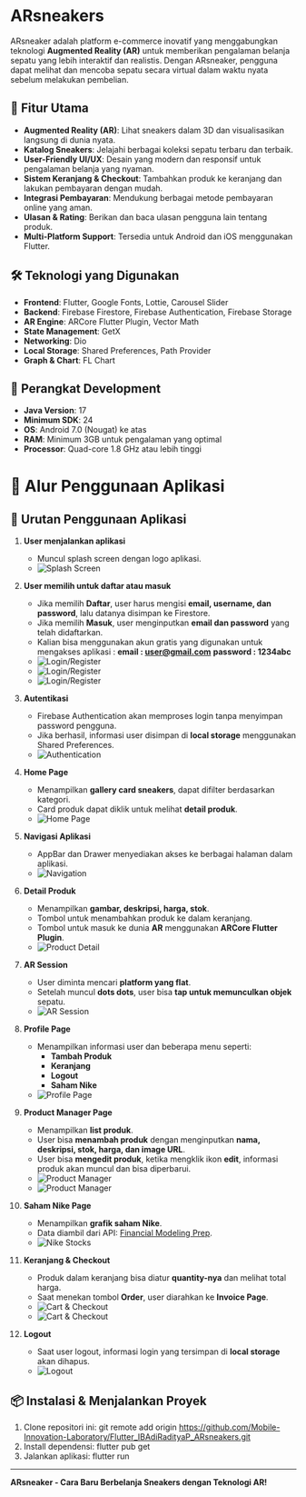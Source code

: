 # ARsneakers

ARsneaker adalah platform e-commerce inovatif yang menggabungkan teknologi **Augmented Reality (AR)** untuk memberikan pengalaman belanja sepatu yang lebih interaktif dan realistis. Dengan ARsneaker, pengguna dapat melihat dan mencoba sepatu secara virtual dalam waktu nyata sebelum melakukan pembelian.

## 🚀 Fitur Utama

- **Augmented Reality (AR)**: Lihat sneakers dalam 3D dan visualisasikan langsung di dunia nyata.
- **Katalog Sneakers**: Jelajahi berbagai koleksi sepatu terbaru dan terbaik.
- **User-Friendly UI/UX**: Desain yang modern dan responsif untuk pengalaman belanja yang nyaman.
- **Sistem Keranjang & Checkout**: Tambahkan produk ke keranjang dan lakukan pembayaran dengan mudah.
- **Integrasi Pembayaran**: Mendukung berbagai metode pembayaran online yang aman.
- **Ulasan & Rating**: Berikan dan baca ulasan pengguna lain tentang produk.
- **Multi-Platform Support**: Tersedia untuk Android dan iOS menggunakan Flutter.

## 🛠️ Teknologi yang Digunakan

- **Frontend**: Flutter, Google Fonts, Lottie, Carousel Slider
- **Backend**: Firebase Firestore, Firebase Authentication, Firebase Storage
- **AR Engine**: ARCore Flutter Plugin, Vector Math
- **State Management**: GetX
- **Networking**: Dio
- **Local Storage**: Shared Preferences, Path Provider
- **Graph & Chart**: FL Chart

## 📱 Perangkat Development

- **Java Version**: 17
- **Minimum SDK**: 24
- **OS**: Android 7.0 (Nougat) ke atas
- **RAM**: Minimum 3GB untuk pengalaman yang optimal
- **Processor**: Quad-core 1.8 GHz atau lebih tinggi

# 📌 Alur Penggunaan Aplikasi

## 🔄 Urutan Penggunaan Aplikasi

1. **User menjalankan aplikasi**

   - Muncul splash screen dengan logo aplikasi.
   - ![Splash Screen](assets/images/image1.jpeg)

2. **User memilih untuk daftar atau masuk**

   - Jika memilih **Daftar**, user harus mengisi **email, username, dan password**, lalu datanya disimpan ke Firestore.
   - Jika memilih **Masuk**, user menginputkan **email dan password** yang telah didaftarkan.
   - Kalian bisa menggunakan akun gratis yang digunakan untuk mengakses aplikasi :
     **email : user@gmail.com**
     **password : 1234abc**
   - ![Login/Register](assets/images/image2.jpeg)
   - ![Login/Register](assets/images/image22.jpeg)
   - ![Login/Register](assets/images/image23.jpeg)

3. **Autentikasi**

   - Firebase Authentication akan memproses login tanpa menyimpan password pengguna.
   - Jika berhasil, informasi user disimpan di **local storage** menggunakan Shared Preferences.
   - ![Authentication](assets/images/image3.jpeg)

4. **Home Page**

   - Menampilkan **gallery card sneakers**, dapat difilter berdasarkan kategori.
   - Card produk dapat diklik untuk melihat **detail produk**.
   - ![Home Page](assets/images/image4.jpeg)

5. **Navigasi Aplikasi**

   - AppBar dan Drawer menyediakan akses ke berbagai halaman dalam aplikasi.
   - ![Navigation](assets/images/image5.jpeg)

6. **Detail Produk**

   - Menampilkan **gambar, deskripsi, harga, stok**.
   - Tombol untuk menambahkan produk ke dalam keranjang.
   - Tombol untuk masuk ke dunia **AR** menggunakan **ARCore Flutter Plugin**.
   - ![Product Detail](assets/images/image6.jpeg)

7. **AR Session**

   - User diminta mencari **platform yang flat**.
   - Setelah muncul **dots dots**, user bisa **tap untuk memunculkan objek** sepatu.
   - ![AR Session](assets/images/image7.jpeg)

8. **Profile Page**

   - Menampilkan informasi user dan beberapa menu seperti:
     - **Tambah Produk**
     - **Keranjang**
     - **Logout**
     - **Saham Nike**
   - ![Profile Page](assets/images/image8.jpeg)

9. **Product Manager Page**

   - Menampilkan **list produk**.
   - User bisa **menambah produk** dengan menginputkan **nama, deskripsi, stok, harga, dan image URL**.
   - User bisa **mengedit produk**, ketika mengklik ikon **edit**, informasi produk akan muncul dan bisa diperbarui.
   - ![Product Manager](assets/images/image9.jpeg)
   - ![Product Manager](assets/images/image92.jpeg)

10. **Saham Nike Page**

    - Menampilkan **grafik saham Nike**.
    - Data diambil dari API: [Financial Modeling Prep](https://financialmodelingprep.com/api/v3/historical-price-full/NKE?apikey=YOUR_API_KEY).
    - ![Nike Stocks](assets/images/image10.jpeg)

11. **Keranjang & Checkout**

    - Produk dalam keranjang bisa diatur **quantity-nya** dan melihat total harga.
    - Saat menekan tombol **Order**, user diarahkan ke **Invoice Page**.
    - ![Cart & Checkout](assets/images/image11.jpeg)
    - ![Cart & Checkout](assets/images/image112.jpeg)

12. **Logout**
    - Saat user logout, informasi login yang tersimpan di **local storage** akan dihapus.
    - ![Logout](assets/images/image12.jpeg)

## 📦 Instalasi & Menjalankan Proyek

1. Clone repositori ini:
   git remote add origin https://github.com/Mobile-Innovation-Laboratory/Flutter_IBAdiRadityaP_ARsneakers.git
2. Install dependensi:
   flutter pub get
3. Jalankan aplikasi:
   flutter run

---

**ARsneaker - Cara Baru Berbelanja Sneakers dengan Teknologi AR!**

